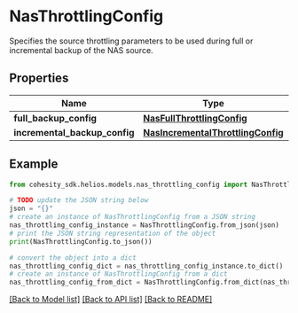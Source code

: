 # NasThrottlingConfig

Specifies the source throttling parameters to be used during full or incremental backup of the NAS source.

## Properties

Name | Type | Description | Notes
------------ | ------------- | ------------- | -------------
**full_backup_config** | [**NasFullThrottlingConfig**](NasFullThrottlingConfig.md) |  | [optional] 
**incremental_backup_config** | [**NasIncrementalThrottlingConfig**](NasIncrementalThrottlingConfig.md) |  | [optional] 

## Example

```python
from cohesity_sdk.helios.models.nas_throttling_config import NasThrottlingConfig

# TODO update the JSON string below
json = "{}"
# create an instance of NasThrottlingConfig from a JSON string
nas_throttling_config_instance = NasThrottlingConfig.from_json(json)
# print the JSON string representation of the object
print(NasThrottlingConfig.to_json())

# convert the object into a dict
nas_throttling_config_dict = nas_throttling_config_instance.to_dict()
# create an instance of NasThrottlingConfig from a dict
nas_throttling_config_from_dict = NasThrottlingConfig.from_dict(nas_throttling_config_dict)
```
[[Back to Model list]](../README.md#documentation-for-models) [[Back to API list]](../README.md#documentation-for-api-endpoints) [[Back to README]](../README.md)


